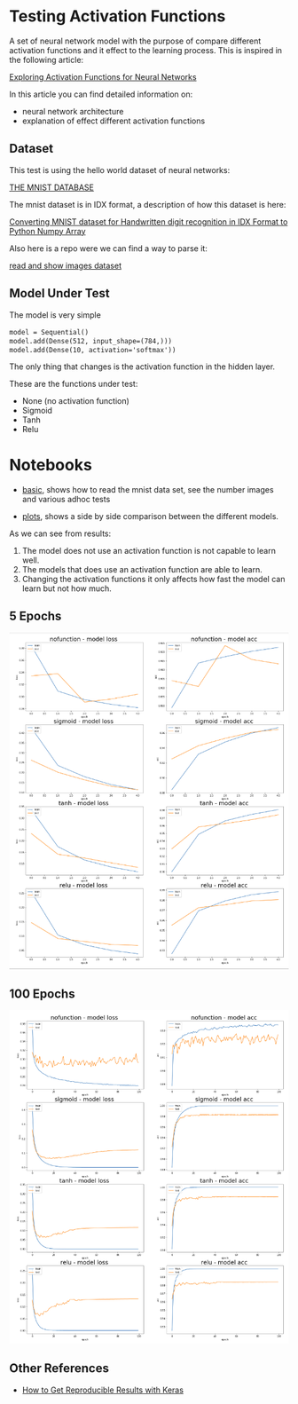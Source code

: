 # Testing Activation Functions

A set of neural network model with the purpose of compare different activation functions and it effect to the learning process.
This is inspired in the following article:

[Exploring Activation Functions for Neural Networks](https://towardsdatascience.com/exploring-activation-functions-for-neural-networks-73498da59b02)

In this article you can find detailed information on:
- neural network architecture
- explanation of effect different activation functions

## Dataset

This test is using the hello world dataset of neural networks:

[THE MNIST DATABASE](http://yann.lecun.com/exdb/mnist/)

The mnist dataset is in IDX format, a description of how this dataset is here:

[Converting MNIST dataset for Handwritten digit recognition in IDX Format to Python Numpy Array](https://medium.com/@mannasiladittya/converting-mnist-data-in-idx-format-to-python-numpy-array-5cb9126f99f1)

Also here is a repo were we can find a way to parse it:

[read and show images dataset](https://gist.github.com/akesling/5358964)

## Model Under Test
The model is very simple

    model = Sequential()
    model.add(Dense(512, input_shape=(784,)))
    model.add(Dense(10, activation='softmax'))

The only thing that changes is the activation function in the hidden layer.

These are the functions under test:

- None (no activation function)
- Sigmoid
- Tanh
- Relu

# Notebooks

- [basic](comparing-activationfunctions-basic.ipynb), shows how to read the mnist data set, see the number images and various adhoc tests

- [plots](comparing-activationfunctions-comparison.ipynb), shows a side by side comparison between the different models. 

As we can see from results:

1. The model does not use an activation function is not capable to learn well. 
2. The models that does use an activation function are able to learn. 
2. Changing the activation functions it only affects how fast the model can learn but not how much.


## 5 Epochs
![](5epochs.png)

## 100 Epochs
![](100epochs.png)

## Other References
* [How to Get Reproducible Results with Keras](https://machinelearningmastery.com/reproducible-results-neural-networks-keras/)

